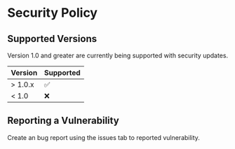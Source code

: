# Security Policy

## Supported Versions

Version 1.0 and greater are currently being supported with security updates.

| Version | Supported          |
| ------- | ------------------ |
| > 1.0.x   | :white_check_mark: |
| < 1.0   | :x:                |

## Reporting a Vulnerability

Create an bug report using the issues tab to reported vulnerability.
